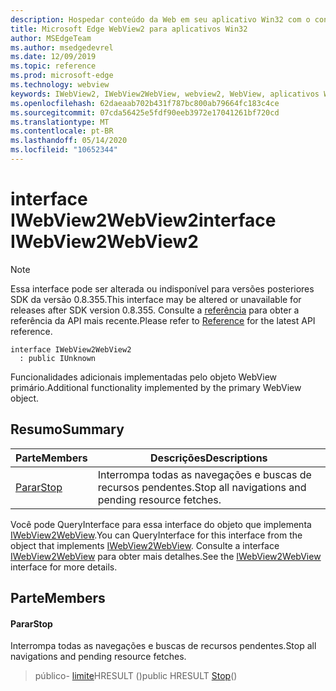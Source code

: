 ```yaml
---
description: Hospedar conteúdo da Web em seu aplicativo Win32 com o controle WebView2 do Microsoft Edge
title: Microsoft Edge WebView2 para aplicativos Win32
author: MSEdgeTeam
ms.author: msedgedevrel
ms.date: 12/09/2019
ms.topic: reference
ms.prod: microsoft-edge
ms.technology: webview
keywords: IWebView2, IWebView2WebView, webview2, WebView, aplicativos Win32, Win32, Edge
ms.openlocfilehash: 62daeaab702b431f787bc800ab79664fc183c4ce
ms.sourcegitcommit: 07cda56425e5fdf90eeb3972e17041261bf720cd
ms.translationtype: MT
ms.contentlocale: pt-BR
ms.lasthandoff: 05/14/2020
ms.locfileid: "10652344"
---
```

# <span data-ttu-id="9d418-104">interface IWebView2WebView2</span><span class="sxs-lookup"><span data-stu-id="9d418-104">interface IWebView2WebView2</span></span> 

> [!NOTE]
> <span data-ttu-id="9d418-105">Essa interface pode ser alterada ou indisponível para versões posteriores SDK da versão 0.8.355.</span><span class="sxs-lookup"><span data-stu-id="9d418-105">This interface may be altered or unavailable for releases after SDK version 0.8.355.</span></span> <span data-ttu-id="9d418-106">Consulte a [referência](../../../webview2-api-reference.md) para obter a referência da API mais recente.</span><span class="sxs-lookup"><span data-stu-id="9d418-106">Please refer to [Reference](../../../webview2-api-reference.md) for the latest API reference.</span></span>

```
interface IWebView2WebView2
  : public IUnknown
```

<span data-ttu-id="9d418-107">Funcionalidades adicionais implementadas pelo objeto WebView primário.</span><span class="sxs-lookup"><span data-stu-id="9d418-107">Additional functionality implemented by the primary WebView object.</span></span>

## <span data-ttu-id="9d418-108">Resumo</span><span class="sxs-lookup"><span data-stu-id="9d418-108">Summary</span></span>

 <span data-ttu-id="9d418-109">Parte</span><span class="sxs-lookup"><span data-stu-id="9d418-109">Members</span></span>                        | <span data-ttu-id="9d418-110">Descrições</span><span class="sxs-lookup"><span data-stu-id="9d418-110">Descriptions</span></span>
--------------------------------|---------------------------------------------
[<span data-ttu-id="9d418-111">Parar</span><span class="sxs-lookup"><span data-stu-id="9d418-111">Stop</span></span>](#stop) | <span data-ttu-id="9d418-112">Interrompa todas as navegações e buscas de recursos pendentes.</span><span class="sxs-lookup"><span data-stu-id="9d418-112">Stop all navigations and pending resource fetches.</span></span>

<span data-ttu-id="9d418-113">Você pode QueryInterface para essa interface do objeto que implementa [IWebView2WebView](IWebView2WebView.md).</span><span class="sxs-lookup"><span data-stu-id="9d418-113">You can QueryInterface for this interface from the object that implements [IWebView2WebView](IWebView2WebView.md).</span></span> <span data-ttu-id="9d418-114">Consulte a interface [IWebView2WebView](IWebView2WebView.md) para obter mais detalhes.</span><span class="sxs-lookup"><span data-stu-id="9d418-114">See the [IWebView2WebView](IWebView2WebView.md) interface for more details.</span></span>

## <span data-ttu-id="9d418-115">Parte</span><span class="sxs-lookup"><span data-stu-id="9d418-115">Members</span></span>

#### <span data-ttu-id="9d418-116">Parar</span><span class="sxs-lookup"><span data-stu-id="9d418-116">Stop</span></span> 

<span data-ttu-id="9d418-117">Interrompa todas as navegações e buscas de recursos pendentes.</span><span class="sxs-lookup"><span data-stu-id="9d418-117">Stop all navigations and pending resource fetches.</span></span>

> <span data-ttu-id="9d418-118">público- [limite](#stop)HRESULT ()</span><span class="sxs-lookup"><span data-stu-id="9d418-118">public HRESULT [Stop](#stop)()</span></span>

